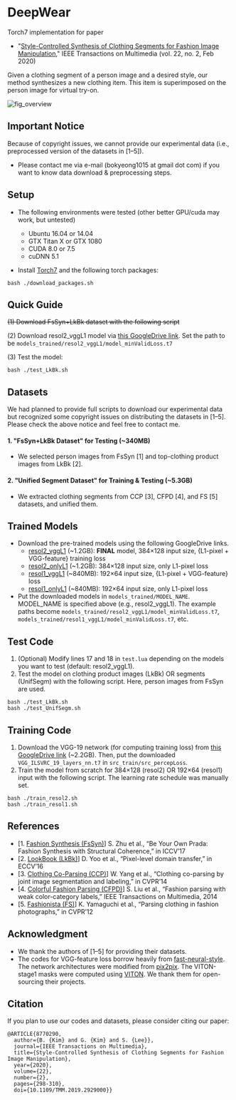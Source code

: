 # DeepWear

Torch7 implementation for paper

* "[Style-Controlled Synthesis of Clothing Segments for Fashion Image Manipulation](https://ieeexplore.ieee.org/document/8770290/references#references)," IEEE Transactions on Multimedia (vol. 22, no. 2, Feb 2020)

Given a clothing segment of a person image and a desired style, our method synthesizes a new clothing item. This item is superimposed on the person image for virtual try-on.

![fig_overview](fig_overview.png)


## Important Notice
Because of copyright issues, we cannot provide our experimental data (i.e., preprocessed version of the datasets in [1–5]).
* Please contact me via e-mail (bokyeong1015 at gmail dot com) if you want to know data download & preprocessing steps.

## Setup
* The following environments were tested (other better GPU/cuda may work, but untested)
  - Ubuntu 16.04 or 14.04
  - GTX Titan X or GTX 1080
  - CUDA 8.0 or 7.5
  - cuDNN 5.1

* Install [Torch7](http://torch.ch/docs/getting-started.html#installing-torch) and the following torch packages:
```
bash ./download_packages.sh
```

## Quick Guide
~~(1) Download FsSyn+LkBk dataset with the following script~~

(2) Download resol2_vggL1 model via [this GoogleDrive link](https://drive.google.com/file/d/185-FzcNrwcjDSROfVrBpPMrPK3fCEePO/view?usp=sharing). Set the path to be `models_trained/resol2_vggL1/model_minValidLoss.t7`

(3) Test the model:
 ```
bash ./test_LkBk.sh
```



## Datasets
We had planned to provide full scripts to download our experimental data but recognized some copyright issues on distributing the datasets in [1–5]. Please check the above notice and feel free to contact me.
#### 1. "FsSyn+LkBk Dataset" for Testing (~340MB)
  - We selected person images from FsSyn [1] and top-clothing product images from LkBk [2].
    
#### 2. "Unified Segment Dataset" for Training & Testing (~5.3GB)
  - We extracted clothing segments from CCP [3], CFPD [4], and FS [5] datasets, and unified them.



## Trained Models
* Download the pre-trained models using the following GoogleDrive links. 
  - [resol2_vggL1](https://drive.google.com/file/d/185-FzcNrwcjDSROfVrBpPMrPK3fCEePO/view?usp=sharing) (~1.2GB): **FINAL** model, 384×128 input size, {L1-pixel + VGG-feature} training loss
  - [resol2_onlyL1](https://drive.google.com/file/d/1zuS0V1JrzL1NytXTVzoRDteKEtdiYJ-v/view?usp=sharing) (~1.2GB): 384×128 input size, only L1-pixel loss
  - [resol1_vggL1](https://drive.google.com/file/d/1KllKR-z55OWL9p7XDoFUxARnesCyof_s/view?usp=sharing) (~840MB): 192×64 input size, {L1-pixel + VGG-feature} loss
  - [resol1_onlyL1](https://drive.google.com/file/d/1F-sRp7emZkehxcFJNS7ub4I0xrpHD2eZ/view?usp=sharing) (~840MB): 192×64 input size, only L1-pixel loss
* Put the downloaded models in `models_trained/MODEL_NAME`. MODEL_NAME is specified above (e.g., resol2_vggL1). The example paths become `models_trained/resol2_vggL1/model_minValidLoss.t7`, `models_trained/resol1_vggL1/model_minValidLoss.t7`, etc.

## Test Code
1. (Optional) Modify lines 17 and 18 in `test.lua` depending on the models you want to test (default: resol2_vggL1).
2. Test the model on clothing product images (LkBk) OR segments (UnifSegm) with the following script. Here, person images from FsSyn are used.
 ```
bash ./test_LkBk.sh
bash ./test_UnifSegm.sh
```

## Training Code
1. Download the VGG-19 network (for computing training loss) from [this GoogleDrive link](https://drive.google.com/file/d/1YhmRw_FrKKopCxP8goRR20syUEDmVRNy/view?usp=sharing) (~2.2GB). Then, put the downloaded `VGG_ILSVRC_19_layers_nn.t7` in `src_train/src_percepLoss`.
2. Train the model from scratch for 384×128 (resol2) OR 192×64 (resol1) input with the following script. The learning rate schedule was manually set. 
```
bash ./train_resol2.sh
bash ./train_resol1.sh
```

## References
* [1. [Fashion Synthesis (FsSyn)](https://github.com/zhusz/ICCV17-fashionGAN)] S. Zhu et al., “Be Your Own Prada: Fashion Synthesis with Structural Coherence,” in ICCV’17
* [2. [LookBook (LkBk)](https://dgyoo.github.io/)] D. Yoo et al., “Pixel-level domain transfer,” in ECCV’16
* [3. [Clothing Co-Parsing (CCP)](https://github.com/bearpaw/clothing-co-parsing)] W. Yang et al., “Clothing co-parsing by joint image segmentation and labeling,” in CVPR’14
* [4. [Colorful Fashion Parsing (CFPD)](https://github.com/hrsma2i/dataset-CFPD)] S. Liu et al., “Fashion parsing with weak color-category labels,” IEEE Transactions on Multimedia, 2014
* [5. [Fashionista (FS)](http://vision.is.tohoku.ac.jp/~kyamagu/research/clothing_parsing/)] K. Yamaguchi et al., “Parsing clothing in fashion photographs,” in CVPR’12

## Acknowledgment
* We thank the authors of [1–5] for providing their datasets.
* The codes for VGG-feature loss borrow heavily from [fast-neural-style](https://github.com/jcjohnson/fast-neural-style/tree/master/fast_neural_style). The network architectures were modified from [pix2pix](https://github.com/phillipi/pix2pix/blob/master/models.lua). The VITON-stage1 masks were computed using [VITON](https://github.com/xthan/VITON). We thank them for open-sourcing their projects.


## Citation
If you plan to use our codes and datasets, please consider citing our paper:
```
@ARTICLE{8770290,
  author={B. {Kim} and G. {Kim} and S. {Lee}},
  journal={IEEE Transactions on Multimedia}, 
  title={Style-Controlled Synthesis of Clothing Segments for Fashion Image Manipulation}, 
  year={2020},
  volume={22},
  number={2},
  pages={298-310},
  doi={10.1109/TMM.2019.2929000}}
```  